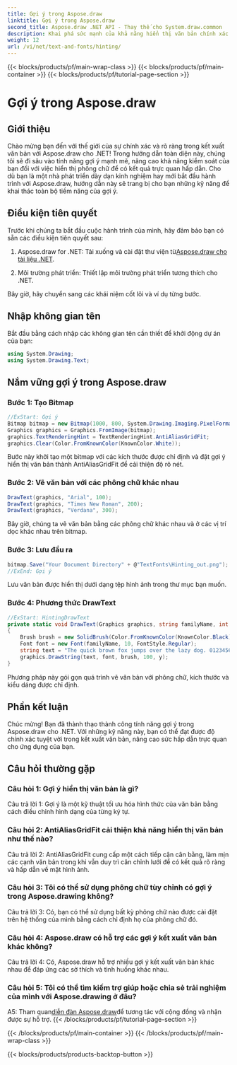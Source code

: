 ```yaml
---
title: Gợi ý trong Aspose.draw
linktitle: Gợi ý trong Aspose.draw
second_title: Aspose.draw .NET API - Thay thế cho System.draw.common
description: Khai phá sức mạnh của khả năng hiển thị văn bản chính xác với Aspose.draw cho .NET. Nắm vững các kỹ thuật gợi ý để có phông chữ rõ ràng.
weight: 12
url: /vi/net/text-and-fonts/hinting/
---
```


{{< blocks/products/pf/main-wrap-class >}}
{{< blocks/products/pf/main-container >}}
{{< blocks/products/pf/tutorial-page-section >}}

# Gợi ý trong Aspose.draw

## Giới thiệu

Chào mừng bạn đến với thế giới của sự chính xác và rõ ràng trong kết xuất văn bản với Aspose.draw cho .NET! Trong hướng dẫn toàn diện này, chúng tôi sẽ đi sâu vào tính năng gợi ý mạnh mẽ, nâng cao khả năng kiểm soát của bạn đối với việc hiển thị phông chữ để có kết quả trực quan hấp dẫn. Cho dù bạn là một nhà phát triển dày dạn kinh nghiệm hay mới bắt đầu hành trình với Aspose.draw, hướng dẫn này sẽ trang bị cho bạn những kỹ năng để khai thác toàn bộ tiềm năng của gợi ý.

## Điều kiện tiên quyết

Trước khi chúng ta bắt đầu cuộc hành trình của mình, hãy đảm bảo bạn có sẵn các điều kiện tiên quyết sau:

1.  Aspose.draw for .NET: Tải xuống và cài đặt thư viện từ[Aspose.draw cho tài liệu .NET](https://reference.aspose.com/drawing/net/).

2. Môi trường phát triển: Thiết lập môi trường phát triển tương thích cho .NET.

Bây giờ, hãy chuyển sang các khái niệm cốt lõi và ví dụ từng bước.

## Nhập không gian tên

Bắt đầu bằng cách nhập các không gian tên cần thiết để khởi động dự án của bạn:

```csharp
using System.Drawing;
using System.Drawing.Text;
```

## Nắm vững gợi ý trong Aspose.draw

### Bước 1: Tạo Bitmap

```csharp
//ExStart: Gợi ý
Bitmap bitmap = new Bitmap(1000, 800, System.Drawing.Imaging.PixelFormat.Format32bppPArgb);
Graphics graphics = Graphics.FromImage(bitmap);
graphics.TextRenderingHint = TextRenderingHint.AntiAliasGridFit;
graphics.Clear(Color.FromKnownColor(KnownColor.White));
```

Bước này khởi tạo một bitmap với các kích thước được chỉ định và đặt gợi ý hiển thị văn bản thành AntiAliasGridFit để cải thiện độ rõ nét.

### Bước 2: Vẽ văn bản với các phông chữ khác nhau

```csharp
DrawText(graphics, "Arial", 100);
DrawText(graphics, "Times New Roman", 200);
DrawText(graphics, "Verdana", 300);
```

Bây giờ, chúng ta vẽ văn bản bằng các phông chữ khác nhau và ở các vị trí dọc khác nhau trên bitmap.

### Bước 3: Lưu đầu ra

```csharp
bitmap.Save("Your Document Directory" + @"TextFonts\Hinting_out.png");
//ExEnd: Gợi ý
```

Lưu văn bản được hiển thị dưới dạng tệp hình ảnh trong thư mục bạn muốn.

### Bước 4: Phương thức DrawText

```csharp
//ExStart: HintingDrawText
private static void DrawText(Graphics graphics, string familyName, int y)
{
    Brush brush = new SolidBrush(Color.FromKnownColor(KnownColor.Black));
    Font font = new Font(familyName, 10, FontStyle.Regular);
    string text = "The quick brown fox jumps over the lazy dog. 0123456789 ~!@#$%^&*()_+-={}[];':\"<>?/,.\\№`";
    graphics.DrawString(text, font, brush, 100, y);
}
```

Phương pháp này gói gọn quá trình vẽ văn bản với phông chữ, kích thước và kiểu dáng được chỉ định.

## Phần kết luận

Chúc mừng! Bạn đã thành thạo thành công tính năng gợi ý trong Aspose.draw cho .NET. Với những kỹ năng này, bạn có thể đạt được độ chính xác tuyệt vời trong kết xuất văn bản, nâng cao sức hấp dẫn trực quan cho ứng dụng của bạn.

## Câu hỏi thường gặp

### Câu hỏi 1: Gợi ý hiển thị văn bản là gì?

Câu trả lời 1: Gợi ý là một kỹ thuật tối ưu hóa hình thức của văn bản bằng cách điều chỉnh hình dạng của từng ký tự.

### Câu hỏi 2: AntiAliasGridFit cải thiện khả năng hiển thị văn bản như thế nào?

Câu trả lời 2: AntiAliasGridFit cung cấp một cách tiếp cận cân bằng, làm mịn các cạnh văn bản trong khi vẫn duy trì căn chỉnh lưới để có kết quả rõ ràng và hấp dẫn về mặt hình ảnh.

### Câu hỏi 3: Tôi có thể sử dụng phông chữ tùy chỉnh có gợi ý trong Aspose.drawing không?

Câu trả lời 3: Có, bạn có thể sử dụng bất kỳ phông chữ nào được cài đặt trên hệ thống của mình bằng cách chỉ định họ của phông chữ đó.

### Câu hỏi 4: Aspose.draw có hỗ trợ các gợi ý kết xuất văn bản khác không?

Câu trả lời 4: Có, Aspose.draw hỗ trợ nhiều gợi ý kết xuất văn bản khác nhau để đáp ứng các sở thích và tình huống khác nhau.

### Câu hỏi 5: Tôi có thể tìm kiếm trợ giúp hoặc chia sẻ trải nghiệm của mình với Aspose.drawing ở đâu?

 A5: Tham quan[diễn đàn Aspose.draw](https://forum.aspose.com/c/diagram/17)để tương tác với cộng đồng và nhận được sự hỗ trợ.
{{< /blocks/products/pf/tutorial-page-section >}}

{{< /blocks/products/pf/main-container >}}
{{< /blocks/products/pf/main-wrap-class >}}

{{< blocks/products/products-backtop-button >}}
